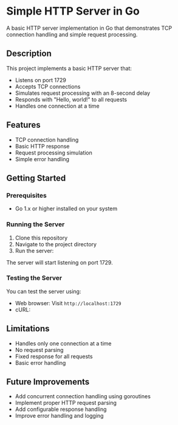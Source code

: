 # Simple HTTP Server in Go

A basic HTTP server implementation in Go that demonstrates TCP connection handling and simple request processing.

## Description

This project implements a basic HTTP server that:

- Listens on port 1729
- Accepts TCP connections
- Simulates request processing with an 8-second delay
- Responds with "Hello, world!" to all requests
- Handles one connection at a time

## Features

- TCP connection handling
- Basic HTTP response
- Request processing simulation
- Simple error handling

## Getting Started

### Prerequisites

- Go 1.x or higher installed on your system

### Running the Server

1. Clone this repository
2. Navigate to the project directory
3. Run the server:

The server will start listening on port 1729.

### Testing the Server

You can test the server using:

- Web browser: Visit `http://localhost:1729`
- cURL:

## Limitations

- Handles only one connection at a time
- No request parsing
- Fixed response for all requests
- Basic error handling

## Future Improvements

- Add concurrent connection handling using goroutines
- Implement proper HTTP request parsing
- Add configurable response handling
- Improve error handling and logging
